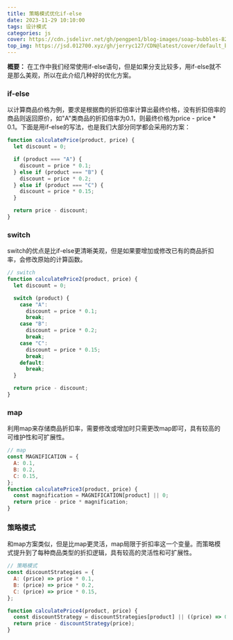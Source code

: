 ```yaml
---
title: 策略模式优化if-else
date: 2023-11-29 10:10:00
tags: 设计模式
categories: js
cover: https://cdn.jsdelivr.net/gh/pengpen1/blog-images/soap-bubbles-8253276_1280.jpg
top_img: https://jsd.012700.xyz/gh/jerryc127/CDN@latest/cover/default_bg.png
---
```

**概要：** 在工作中我们经常使用if-else语句，但是如果分支比较多，用if-else就不是那么美观，所以在此介绍几种好的优化方案。

### if-else

以计算商品价格为例，要求是根据商的折扣倍率计算出最终价格，没有折扣倍率的商品则返回原价，如"A"类商品的折扣倍率为0.1，则最终价格为price - price * 0.1。下面是用if-else的写法，也是我们大部分同学都会采用的方案：

```js
function calculatePrice(product, price) {
  let discount = 0;

  if (product === "A") {
    discount = price * 0.1;
  } else if (product === "B") {
    discount = price * 0.2;
  } else if (product === "C") {
    discount = price * 0.15;
  }

  return price - discount;
}
```



### switch

switch的优点是比if-else更清晰美观，但是如果要增加或修改已有的商品折扣率，会修改原始的计算函数。

```js
// switch
function calculatePrice2(product, price) {
  let discount = 0;

  switch (product) {
    case "A":
      discount = price * 0.1;
      break;
    case "B":
      discount = price * 0.2;
      break;
    case "C":
      discount = price * 0.15;
      break;
    default:
      break;
  }

  return price - discount;
}
```



### map

利用map来存储商品折扣率，需要修改或增加时只需更改map即可，具有较高的可维护性和可扩展性。

```js
// map
const MAGNIFICATION = {
  A: 0.1,
  B: 0.2,
  C: 0.15,
};
function calculatePrice3(product, price) {
  const magnification = MAGNIFICATION[product] || 0;
  return price - price * magnification;
}
```



### 策略模式

和map方案类似，但是比map更灵活，map局限于折扣率这一个变量。而策略模式提升到了每种商品类型的折扣逻辑，具有较高的灵活性和可扩展性。

```js
// 策略模式
const discountStrategies = {
  A: (price) => price * 0.1,
  B: (price) => price * 0.2,
  C: (price) => price * 0.15,
};

function calculatePrice4(product, price) {
  const discountStrategy = discountStrategies[product] || ((price) => 0);
  return price - discountStrategy(price);
}
```



